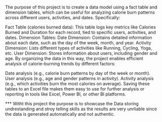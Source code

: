 The purpose of this project is to create a data model using a fact table and dimension tables, which can be useful for analyzing calorie burn patterns across different users, activities, and dates. Specifically:

Fact Table (calories burned data):
This table logs key metrics like Calories Burned and Duration for each record, tied to specific users, activities, and dates.
Dimension Tables:
Date Dimension: Contains detailed information about each date, such as the day of the week, month, and year.
Activity Dimension: Lists different types of activities like Running, Cycling, Yoga, etc.
User Dimension: Stores information about users, including gender and age.
By organizing the data in this way, the project enables efficient analysis of calorie-burning trends by different factors:

Date analysis (e.g., calorie burn patterns by day of the week or month).
User analysis (e.g., age and gender patterns in activity).
Activity analysis (e.g., which activities burn the most calories on average).
Saving these tables to an Excel file makes them easy to use for further analysis or reporting in tools like Excel, Power BI, or other BI platforms.


*** Witht this project the purpose is to showcase the Data storing undrestanding and stroy telling skills as the results are very unrliable since the data is generated automatically and not authentic.
